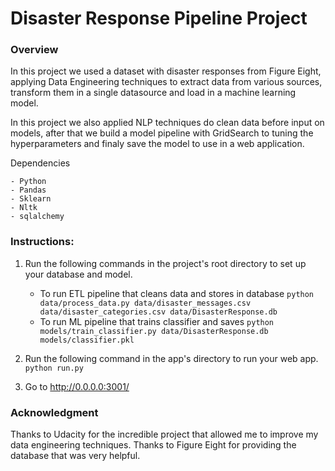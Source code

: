 # Disaster Response Pipeline Project
### Overview
In this project we used a dataset with disaster responses from Figure Eight, applying Data Engineering techniques to extract data from various sources, transform them in a single datasource and load in a machine learning model.

In this project we also applied NLP techniques do clean data before input on models, after that we build a model pipeline with GridSearch to tuning the hyperparameters and finaly save the model to use in a web application.


Dependencies
~~~~~~~~~~~~
- Python
- Pandas
- Sklearn
- Nltk
- sqlalchemy
~~~~~~~~~~~~

### Instructions:
1. Run the following commands in the project's root directory to set up your database and model.

    - To run ETL pipeline that cleans data and stores in database
        `python data/process_data.py data/disaster_messages.csv data/disaster_categories.csv data/DisasterResponse.db`
    - To run ML pipeline that trains classifier and saves
        `python models/train_classifier.py data/DisasterResponse.db models/classifier.pkl`

2. Run the following command in the app's directory to run your web app.
    `python run.py`

3. Go to http://0.0.0.0:3001/

### Acknowledgment
Thanks to Udacity for the incredible project that allowed me to improve my data engineering techniques.
Thanks to Figure Eight for providing the database that was very helpful.
